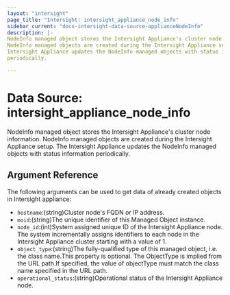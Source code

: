```yaml
---
layout: "intersight"
page_title: "Intersight: intersight_appliance_node_info"
sidebar_current: "docs-intersight-data-source-applianceNodeInfo"
description: |-
NodeInfo managed object stores the Intersight Appliance's cluster node information.
NodeInfo managed objects are created during the Intersight Appliance setup. The
Intersight Appliance updates the NodeInfo managed objects with status information
periodically.

---
```


# Data Source: intersight_appliance_node_info
NodeInfo managed object stores the Intersight Appliance's cluster node information.
NodeInfo managed objects are created during the Intersight Appliance setup. The
Intersight Appliance updates the NodeInfo managed objects with status information
periodically.

## Argument Reference
The following arguments can be used to get data of already created objects in Intersight appliance:
* `hostname`:(string)Cluster node's FQDN or IP address.
* `moid`:(string)The unique identifier of this Managed Object instance.
* `node_id`:(int)System assigned unique ID of the Intersight Appliance node. The system incrementally assigns identifiers to each node in the Intersight Appliance cluster starting with a value of 1.
* `object_type`:(string)The fully-qualified type of this managed object, i.e. the class name.This property is optional. The ObjectType is implied from the URL path.If specified, the value of objectType must match the class name specified in the URL path.
* `operational_status`:(string)Operational status of the Intersight Appliance node.
